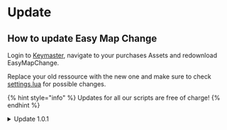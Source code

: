 # Update

## How to update Easy Map Change

Login to [Keymaster](https://keymaster.fivem.net/), navigate to your purchases Assets and redownload EasyMapChange.

Replace your old ressource with the new one and make sure to check [settings.lua](settings.md) for possible changes.

{% hint style="info" %}
Updates for all our scripts are free of charge!
{% endhint %}

<details>

<summary>Update 1.0.1</summary>

* Created shared.lua
* Interiors usable over server and client side
* The command now returns if the map exists
* If the map does not exist the code in the export aborts
* Iterator loop was changed to pair loop

#### It is important to replace all files, as files were changed and added

</details>
